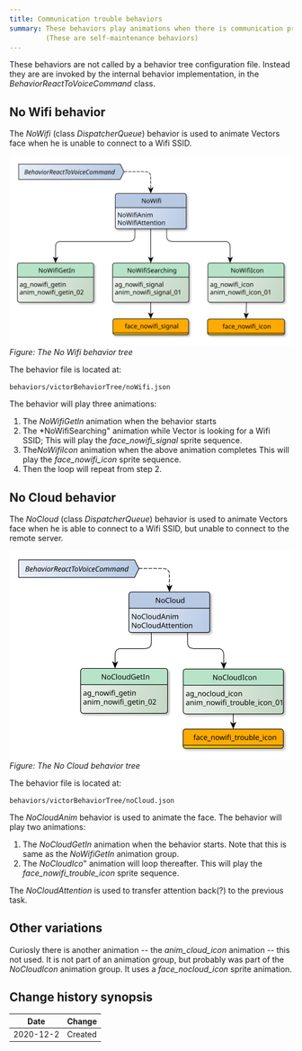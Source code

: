 ```yaml
---
title: Communication trouble behaviors
summary: These behaviors play animations when there is communication problems.
         (These are self-maintenance behaviors)
---
```


These behaviors are not called by a behavior tree configuration file.
Instead they are are invoked by the internal behavior implementation,
in the *BehaviorReactToVoiceCommand* class.

## No Wifi behavior

The *NoWifi* (class *DispatcherQueue*) behavior is used to animate Vectors
face when he is unable to connect to a Wifi SSID.

![No Wifi behavior diagram](noWifi.svg#zoom)
*Figure: The No Wifi behavior tree*

The behavior file is located at:

    behaviors/victorBehaviorTree/noWifi.json

The behavior will play three animations:

1. The *NoWifiGetIn* animation when the behavior starts
2. The *NoWifiSearching" animation while Vector is looking for a Wifi SSID;
   This will play the *face_nowifi_signal* sprite sequence.
3. The*NoWifiIcon* animation when the above animation completes
   This will play the *face_nowifi_icon* sprite sequence.
4. Then the loop will repeat from step 2.   


## No Cloud behavior


The *NoCloud* (class *DispatcherQueue*) behavior is used to animate Vectors
face when he is able to connect to a Wifi SSID, but unable to connect to the
remote server.

![No Cloud behavior diagram](noCloud.svg#zoom)
*Figure: The No Cloud behavior tree*

The behavior file is located at:

    behaviors/victorBehaviorTree/noCloud.json


The *NoCloudAnim* behavior is used to animate the face.
The behavior will play two animations:

1. The *NoCloudGetIn* animation when the behavior starts.  Note that this is
   same as the *NoWifiGetIn* animation group.
2. The *NoCloudIco*" animation will loop thereafter.
   This will play the *face_nowifi_trouble_icon* sprite sequence.


The *NoCloudAttention* is used to transfer attention back(?)
to the previous task.

## Other variations

Curiosly there is another animation -- the *anim_cloud_icon* animation -- this
not used.  It is not part of an animation group, but probably was part of the
*NoCloudIcon* animation group.  It uses a *face_nocloud_icon*  sprite animation.


## Change history synopsis


|Date|Change|
|----|------|
|2020-12-2|Created|
